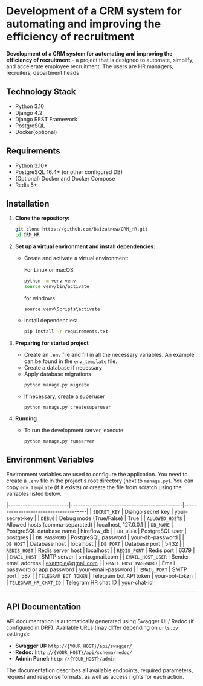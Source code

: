 # Development of a CRM system for automating and improving the efficiency of recruitment

**Development of a CRM system for automating and improving the efficiency of recruitment** - a project that is designed to automate, simplify, and accelerate employee recruitment. The users are HR managers, recruiters, department heads

## Technology Stack

*   Python 3.10
*   Django 4.2
*   Django REST Framework
*   PostgreSQL
*   Docker(optional)


## Requirements

*   Python 3.10+
*   PostgreSQL 16.4+ (or other configured DB)
*   (Optional) Docker and Docker Compose
*   Redis 5+

## Installation

1.  **Clone the repository:**
    ```bash
    git clone https://github.com/Baizaknew/CRM_HR.git
    cd CRM_HR
    ```

2.  **Set up a virtual environment and install dependencies:**
    *   Create and activate a virtual environment:

        For Linux or macOS

        ```bash
        python -m venv venv
        source venv/bin/activate
        ```

        for windows

        ```
        source venv\Scripts\activate
        ```
    *   Install dependencies:

        ```bash
        pip install -r requirements.txt
        ```

3.  **Preparing for started project**
    *   Create an `.env` file and fill in all the necessary variables. An example can be found in the `env_template` file.
    *   Сreate a database if necessary
    *   Apply database migrations
        ```
        python manage.py migrate
        ```
    *   If necessary, create a superuser
        ```
        python manage.py createsuperuser
        ```

4.  **Running**

    *   To run the development server, execute:

        ```
        python manage.py runserver
        ```

## Environment Variables

Environment variables are used to configure the application. You need to create a `.env` file in the project's root directory (next to `manage.py`). You can copy `env_template` (if it exists) or create the file from scratch using the variables listed below.

|-------------------------|----------------------------------------------|--------------------------------------|
| `SECRET_KEY`            | Django secret key                            | your-secret-key                      |
| `DEBUG`                 | Debug mode (True/False)                      | True                                 |
| `ALLOWED_HOSTS`         | Allowed hosts (comma-separated)              | localhost, 127.0.0.1                 |
| `DB_NAME`               | PostgreSQL database name                     | hireflow_db                          |
| `DB_USER`               | PostgreSQL user                              | postgres                             |
| `DB_PASSWORD`           | PostgreSQL password                          | your-db-password                     |
| `DB_HOST`               | Database host                                | localhost                            |
| `DB_PORT`               | Database port                                | 5432                                 |
| `REDIS_HOST`            | Redis server host                            | localhost                            |
| `REDIS_PORT`            | Redis port                                   | 6379                                 |
| `EMAIL_HOST`            | SMTP server                                  | smtp.gmail.com                       |
| `EMAIL_HOST_USER`       | Sender email address                         | example@gmail.com                    |
| `EMAIL_HOST_PASSWORD`   | Email password or app password               | your-email-password                  |
| `EMAIL_PORT`            | SMTP port                                    | 587                                  |
| `TELEGRAM_BOT_TOKEN`    | Telegram bot API token                       | your-bot-token                       |
| `TELEGRAM_HR_CHAT_ID`   | Telegram HR chat ID                          | your-chat-id                         |

-------------------------------------------------------------------------------------------------------------------

## API Documentation

API documentation is automatically generated using Swagger UI / Redoc (if configured in DRF). Available URLs (may differ depending on `urls.py` settings):

*   **Swagger UI:** `http://{YOUR_HOST}/api/swagger/`
*   **Redoc:** `http://{YOUR_HOST}/api/schema/redoc/`
*   **Admin Panel:** `http://{YOUR_HOST}/admin`

The documentation describes all available endpoints, required parameters, request and response formats, as well as access rights for each action.
